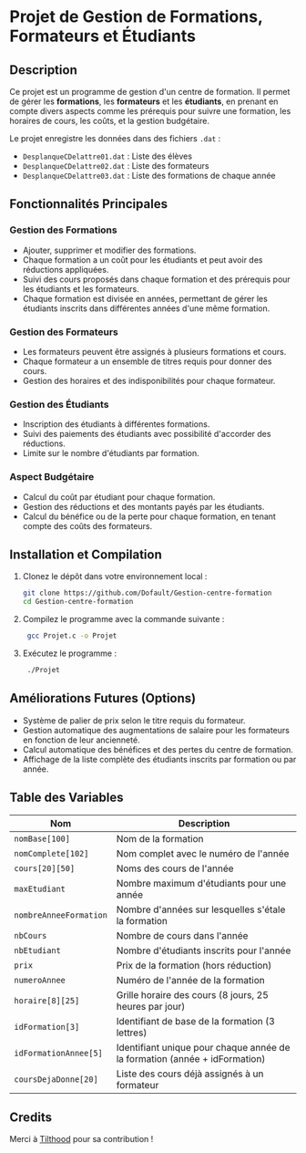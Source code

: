 # Projet de Gestion de Formations, Formateurs et Étudiants

## Description

Ce projet est un programme de gestion d'un centre de formation. Il permet de gérer les **formations**, les **formateurs** et les **étudiants**, en prenant en compte divers aspects comme les prérequis pour suivre une formation, les horaires de cours, les coûts, et la gestion budgétaire.

Le projet enregistre les données dans des fichiers `.dat` :
- ```DesplanqueCDelattre01.dat``` : Liste des élèves
- ```DesplanqueCDelattre02.dat``` : Liste des formateurs
- ```DesplanqueCDelattre03.dat``` : Liste des formations de chaque année

## Fonctionnalités Principales

### Gestion des Formations
- Ajouter, supprimer et modifier des formations.
- Chaque formation a un coût pour les étudiants et peut avoir des réductions appliquées.
- Suivi des cours proposés dans chaque formation et des prérequis pour les étudiants et les formateurs.
- Chaque formation est divisée en années, permettant de gérer les étudiants inscrits dans différentes années d'une même formation.

### Gestion des Formateurs
- Les formateurs peuvent être assignés à plusieurs formations et cours.
- Chaque formateur a un ensemble de titres requis pour donner des cours.
- Gestion des horaires et des indisponibilités pour chaque formateur.

### Gestion des Étudiants
- Inscription des étudiants à différentes formations.
- Suivi des paiements des étudiants avec possibilité d'accorder des réductions.
- Limite sur le nombre d'étudiants par formation.

### Aspect Budgétaire
- Calcul du coût par étudiant pour chaque formation.
- Gestion des réductions et des montants payés par les étudiants.
- Calcul du bénéfice ou de la perte pour chaque formation, en tenant compte des coûts des formateurs.

## Installation et Compilation

1. Clonez le dépôt dans votre environnement local :
   ```bash
   git clone https://github.com/Dofault/Gestion-centre-formation
   cd Gestion-centre-formation
2. Compilez le programme avec la commande suivante :
   ```bash
    gcc Projet.c -o Projet
3. Exécutez le programme :
   ```bash
    ./Projet
## Améliorations Futures (Options)
- Système de palier de prix selon le titre requis du formateur.
- Gestion automatique des augmentations de salaire pour les formateurs en fonction de leur ancienneté.
- Calcul automatique des bénéfices et des pertes du centre de formation.
- Affichage de la liste complète des étudiants inscrits par formation ou par année.

## Table des Variables

| Nom                  | Description                                                                 |
| -------------------- | --------------------------------------------------------------------------- |
| `nomBase[100]`        | Nom de la formation                                                         |
| `nomComplete[102]`    | Nom complet avec le numéro de l'année                                       |
| `cours[20][50]`       | Noms des cours de l'année                                                   |
| `maxEtudiant`         | Nombre maximum d'étudiants pour une année                                   |
| `nombreAnneeFormation`| Nombre d'années sur lesquelles s'étale la formation                         |
| `nbCours`             | Nombre de cours dans l'année                                                |
| `nbEtudiant`          | Nombre d'étudiants inscrits pour l'année                                    |
| `prix`                | Prix de la formation (hors réduction)                                       |
| `numeroAnnee`         | Numéro de l'année de la formation                                           |
| `horaire[8][25]`      | Grille horaire des cours (8 jours, 25 heures par jour)                      |
| `idFormation[3]`      | Identifiant de base de la formation (3 lettres)                             |
| `idFormationAnnee[5]` | Identifiant unique pour chaque année de la formation (année + idFormation)  |
| `coursDejaDonne[20]`  | Liste des cours déjà assignés à un formateur                                |

## Credits

Merci à [Tilthood](https://github.com/Tilthood) pour sa contribution !